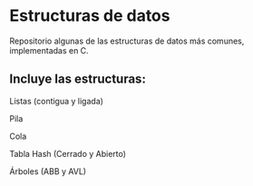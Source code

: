 # Estructuras de datos

Repositorio algunas de las estructuras de datos más comunes, implementadas en C.

## Incluye las estructuras:

Listas (contigua y ligada)

Pila

Cola

Tabla Hash (Cerrado y Abierto)

Árboles (ABB y AVL)
